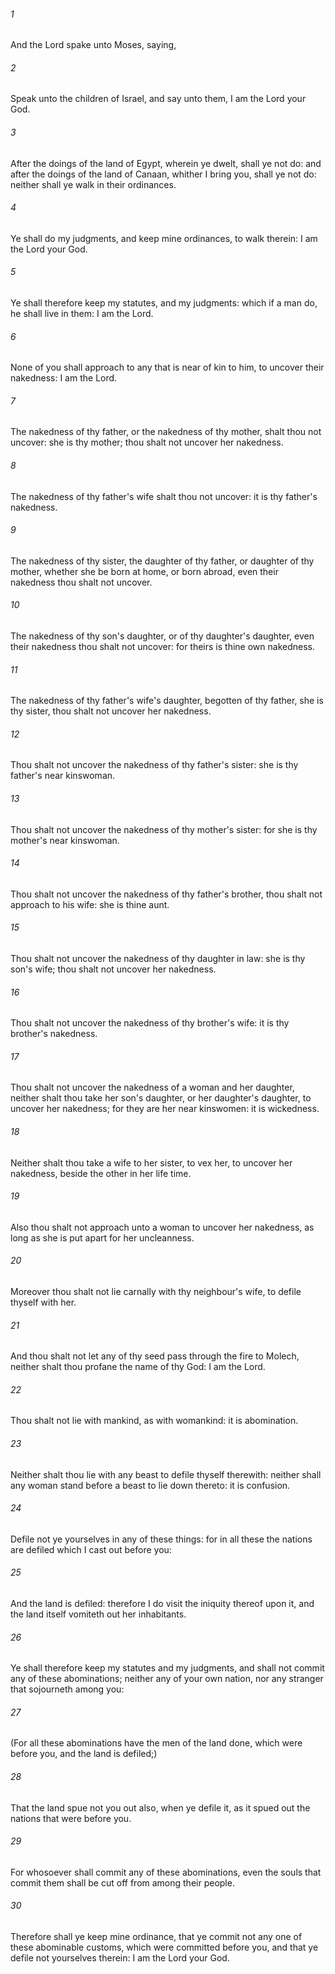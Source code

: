 ###### 1
And the Lord spake unto Moses, saying,

###### 2
Speak unto the children of Israel, and say unto them, I am the Lord your God.

###### 3
After the doings of the land of Egypt, wherein ye dwelt, shall ye not do: and after the doings of the land of Canaan, whither I bring you, shall ye not do: neither shall ye walk in their ordinances.

###### 4
Ye shall do my judgments, and keep mine ordinances, to walk therein: I am the Lord your God.

###### 5
Ye shall therefore keep my statutes, and my judgments: which if a man do, he shall live in them: I am the Lord.

###### 6
None of you shall approach to any that is near of kin to him, to uncover their nakedness: I am the Lord.

###### 7
The nakedness of thy father, or the nakedness of thy mother, shalt thou not uncover: she is thy mother; thou shalt not uncover her nakedness.

###### 8
The nakedness of thy father's wife shalt thou not uncover: it is thy father's nakedness.

###### 9
The nakedness of thy sister, the daughter of thy father, or daughter of thy mother, whether she be born at home, or born abroad, even their nakedness thou shalt not uncover.

###### 10
The nakedness of thy son's daughter, or of thy daughter's daughter, even their nakedness thou shalt not uncover: for theirs is thine own nakedness.

###### 11
The nakedness of thy father's wife's daughter, begotten of thy father, she is thy sister, thou shalt not uncover her nakedness.

###### 12
Thou shalt not uncover the nakedness of thy father's sister: she is thy father's near kinswoman.

###### 13
Thou shalt not uncover the nakedness of thy mother's sister: for she is thy mother's near kinswoman.

###### 14
Thou shalt not uncover the nakedness of thy father's brother, thou shalt not approach to his wife: she is thine aunt.

###### 15
Thou shalt not uncover the nakedness of thy daughter in law: she is thy son's wife; thou shalt not uncover her nakedness.

###### 16
Thou shalt not uncover the nakedness of thy brother's wife: it is thy brother's nakedness.

###### 17
Thou shalt not uncover the nakedness of a woman and her daughter, neither shalt thou take her son's daughter, or her daughter's daughter, to uncover her nakedness; for they are her near kinswomen: it is wickedness.

###### 18
Neither shalt thou take a wife to her sister, to vex her, to uncover her nakedness, beside the other in her life time.

###### 19
Also thou shalt not approach unto a woman to uncover her nakedness, as long as she is put apart for her uncleanness.

###### 20
Moreover thou shalt not lie carnally with thy neighbour's wife, to defile thyself with her.

###### 21
And thou shalt not let any of thy seed pass through the fire to Molech, neither shalt thou profane the name of thy God: I am the Lord.

###### 22
Thou shalt not lie with mankind, as with womankind: it is abomination.

###### 23
Neither shalt thou lie with any beast to defile thyself therewith: neither shall any woman stand before a beast to lie down thereto: it is confusion.

###### 24
Defile not ye yourselves in any of these things: for in all these the nations are defiled which I cast out before you:

###### 25
And the land is defiled: therefore I do visit the iniquity thereof upon it, and the land itself vomiteth out her inhabitants.

###### 26
Ye shall therefore keep my statutes and my judgments, and shall not commit any of these abominations; neither any of your own nation, nor any stranger that sojourneth among you:

###### 27
(For all these abominations have the men of the land done, which were before you, and the land is defiled;)

###### 28
That the land spue not you out also, when ye defile it, as it spued out the nations that were before you.

###### 29
For whosoever shall commit any of these abominations, even the souls that commit them shall be cut off from among their people.

###### 30
Therefore shall ye keep mine ordinance, that ye commit not any one of these abominable customs, which were committed before you, and that ye defile not yourselves therein: I am the Lord your God.

